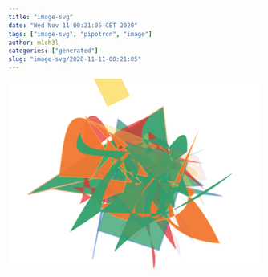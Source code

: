 ```yaml
---
title: "image-svg"
date: "Wed Nov 11 00:21:05 CET 2020"
tags: ["image-svg", "pipotron", "image"]
author: m1ch3l
categories: ["generated"]
slug: "image-svg/2020-11-11-00:21:05"
---
```


![](image.svg)
